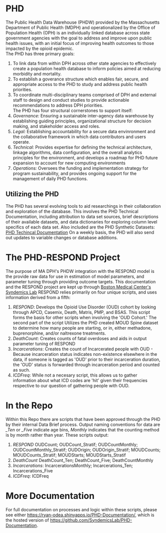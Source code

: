 # PHD
The Public Health Data Warehouse (PHDW) provided by the Massachusetts Department of Public Health (MDPH) and operationalized by the Office of Population Health (OPH) is an individually linked database across state government agencies with the goal to address and improve upon public health issues, with an initial focus of improving health outcomes to those impacted by the opioid epidemic.  
The PHD has three primary goals:  
1. To link data from within DPH across other state agencies to effectively create a population health database to inform policies aimed at reducing morbidity and mortality.
2. To establish a goverance structure which enables fair, secure, and appropriate access to the PHD to study and address public health priorities.
3. To coordinate multi-disciplinary teams comprised of DPH and external staff to design and conduct studies to provide actionable recommendations to address DPH priorities.  
The PHD has four structural cornerstones to support itself:  
1. *Governance:* Ensuring a sustainable inter-agency data warehouse by establishing guiding principles, organizational structure for decision making, and stakeholder access and roles.
2. *Legal:* Establishing accountability for a secure data envinronment and the collaborative framework in which data contributors and users operate.  
3. *Technical:* Provides expertise for defining the technical architecture, linkage algorithms, data configuration, and the overall analytics principles for the environment, and develops a roadmap for PHD future expansion to account for new computing environments
4. *Operations:* Oversees the funding and implementation strategy for program sustainability, and provides ongoing support for the management of daily PHD functions.
## Utilizing the PHD
The PHD has several evolving tools to aid researchings in their collaboration and exploration of the database. This involves the PHD Technical Documentation, including attribution to data set sources, brief descriptions of their available datasets, and data dictionaries for exploring column level specifics of each data set. Also included are the PHD Synthetic Datasets: [PHD Techincal Documentation](https://www.mass.gov/info-details/public-health-data-warehouse-phd-technical-documentation)
On a weekly basis, the PHD will also send out updates to variable changes or database additions.
# The PHD-RESPOND Project
The purpose of MA DPH's PHDW integration with the RESPOND model is the provide raw data for use in estimation of model parameters, and parameter tuning through providing outcome targets. This documentation and the RESPOND project are kept up through [Boston Medical Center's Syndemics Lab](https://www.syndemicslab.org/)
RESPOND relies primarily on four unique scripts, and uses information derived from a fifth:
1. *RESPOND*: Develops the Opioid Use Disorder (OUD) cohort by looking through APCD, Casemix, Death, Matris, PMP, and BSAS. This script forms the basis for other scripts when involving the 'OUD Cohort.' The second part of the script Utilizes the PHD created MOUD Spine dataset to determine how many people are starting, or in, either methadone, buprenorphine, and/or naltrexone treatments.
3. *DeathCount*: Creates counts of fatal overdoses and aids in output parameter tuning of RESPOND
4. *Incarcerations*: Creates the count of Incarcerated people with OUD - Because incarceration status indicates non-existence elsewhere in the data, if someone is tagged as 'OUD' prior to their incarceration duration, the 'OUD' status is forwarded through incarceration period and counted as such.
5. *ICDFreq*: While not a necesary script, this allows us to gather information about what ICD codes are 'hit' given their frequencies respective to our question of gathering people with OUD.
# In the Repo
Within this Repo there are scripts that have been approved through the PHD by their internal Data Brief process. Output naming conventions for data are *_Ten* or *_Five* indicate age bins, *Monthly* indicates that the counting method is by month rather than year. These scripts output:
1. *RESPOND* OUDCount; OUDCount_Stratif; OUDCountMonthly; OUDCountMonthly_Stratif; OUDOrigin; OUDOrigin_Stratif; MOUDCounts; MOUDCounts_Stratif; MOUDStarts; MOUDStarts_Stratif
2. *DeathCount* DeathCount_Ten; DeathCount_Five; DeathCountMonthly
3. *Incarcerations*: IncarcerationsMonthly; Incarcerations_Ten; Incarcerations_Five
6. *ICDFreq*: ICDFreq
# More Documentation
For full documentation on processes and logic within these scripts, please see either https://ryan-odea.shinyapps.io/PHD-Documentation/, which is the hosted version of https://github.com/SyndemicsLab/PHD-Documentation. 
